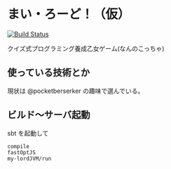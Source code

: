 # まい・ろーど！（仮）

[![Build Status](https://travis-ci.org/pocketberserker/my-lord.svg?branch=master)](https://travis-ci.org/pocketberserker/my-lord)

クイズ式プログラミング養成乙女ゲーム(なんのこっちゃ)

## 使っている技術とか

現状は @pocketberserker の趣味で選んでいる。

## ビルド～サーバ起動

sbt を起動して

```
compile
fastOptJS
my-lordJVM/run
```

